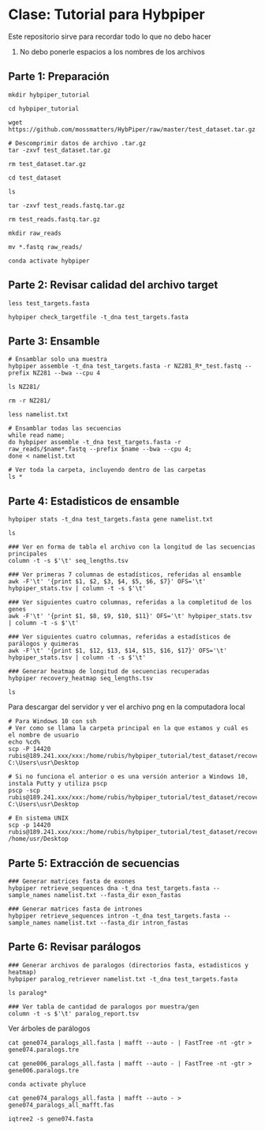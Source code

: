 
# Clase: Tutorial para Hybpiper
Este repositorio sirve para recordar todo lo que no debo hacer

1. No debo ponerle espacios a los nombres de los archivos

## Parte 1: Preparación
```
mkdir hybpiper_tutorial
```

```
cd hybpiper_tutorial
```

```
wget https://github.com/mossmatters/HybPiper/raw/master/test_dataset.tar.gz
```

```
# Descomprimir datos de archivo .tar.gz
tar -zxvf test_dataset.tar.gz
```

```
rm test_dataset.tar.gz
```

```
cd test_dataset
```

```
ls
```

```
tar -zxvf test_reads.fastq.tar.gz
```

```
rm test_reads.fastq.tar.gz
```

```
mkdir raw_reads
```

```
mv *.fastq raw_reads/
```

```
conda activate hybpiper
```

## Parte 2: Revisar calidad del archivo target
```
less test_targets.fasta
```
```
hybpiper check_targetfile -t_dna test_targets.fasta
```

## Parte 3: Ensamble
```
# Ensamblar solo una muestra
hybpiper assemble -t_dna test_targets.fasta -r NZ281_R*_test.fastq --prefix NZ281 --bwa --cpu 4
```

```
ls NZ281/
```

```
rm -r NZ281/
```

```
less namelist.txt
```

```
# Ensamblar todas las secuencias
while read name;
do hybpiper assemble -t_dna test_targets.fasta -r raw_reads/$name*.fastq --prefix $name --bwa --cpu 4;
done < namelist.txt
```


```
# Ver toda la carpeta, incluyendo dentro de las carpetas
ls *
```


## Parte 4: Estadisticos de ensamble

```
hybpiper stats -t_dna test_targets.fasta gene namelist.txt
```

```
ls
```


```
### Ver en forma de tabla el archivo con la longitud de las secuencias principales
column -t -s $'\t' seq_lengths.tsv
```


```
### Ver primeras 7 columnas de estadísticos, referidas al ensamble
awk -F'\t' '{print $1, $2, $3, $4, $5, $6, $7}' OFS='\t' hybpiper_stats.tsv | column -t -s $'\t'
```

```
### Ver siguientes cuatro columnas, referidas a la completitud de los genes
awk -F'\t' '{print $1, $8, $9, $10, $11}' OFS='\t' hybpiper_stats.tsv | column -t -s $'\t'
```


```
### Ver siguientes cuatro columnas, referidas a estadísticos de parálogos y quimeras
awk -F'\t' '{print $1, $12, $13, $14, $15, $16, $17}' OFS='\t' hybpiper_stats.tsv | column -t -s $'\t'
```

```
### Generar heatmap de longitud de secuencias recuperadas
hybpiper recovery_heatmap seq_lengths.tsv
```

```
ls
```


Para descargar del servidor y ver el archivo png en la computadora local
```
# Para Windows 10 con ssh
# Ver como se llama la carpeta principal en la que estamos y cuál es el nombre de usuario
echo %cd%
scp -P 14420 rubis@189.241.xxx/xxx:/home/rubis/hybpiper_tutorial/test_dataset/recovery_heatmap.png C:\Users\usr\Desktop
```

```
# Si no funciona el anterior o es una versión anterior a Windows 10, instala Putty y utiliza pscp
pscp -scp  rubis@189.241.xxx/xxx:/home/rubis/hybpiper_tutorial/test_dataset/recovery_heatmap.png C:\Users\usr\Desktop
```

```
# En sistema UNIX
scp -p 14420 rubis@189.241.xxx/xxx:/home/rubis/hybpiper_tutorial/test_dataset/recovery_heatmap.png /home/usr/Desktop
```




## Parte 5: Extracción de secuencias

```
### Generar matrices fasta de exones
hybpiper retrieve_sequences dna -t_dna test_targets.fasta --sample_names namelist.txt --fasta_dir exon_fastas
```


```
### Generar matrices fasta de intrones
hybpiper retrieve_sequences intron -t_dna test_targets.fasta --sample_names namelist.txt --fasta_dir intron_fastas
```

## Parte 6: Revisar parálogos

```
### Generar archivos de paralogos (directorios fasta, estadisticos y heatmap)
hybpiper paralog_retriever namelist.txt -t_dna test_targets.fasta
```

```
ls paralog*
```



```
### Ver tabla de cantidad de paralogos por muestra/gen
column -t -s $'\t' paralog_report.tsv
```

Ver árboles de parálogos

```
cat gene074_paralogs_all.fasta | mafft --auto - | FastTree -nt -gtr > gene074.paralogs.tre
```
```
cat gene006_paralogs_all.fasta | mafft --auto - | FastTree -nt -gtr > gene006.paralogs.tre
```

```
conda activate phyluce 
```

```
cat gene074_paralogs_all.fasta | mafft --auto - > gene074_paralogs_all_mafft.fas
```
```
iqtree2 -s gene074.fasta
```
